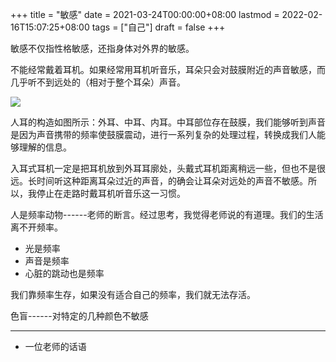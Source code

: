 +++
title = "敏感"
date = 2021-03-24T00:00:00+08:00
lastmod = 2022-02-16T15:07:25+08:00
tags = ["自己"]
draft = false
+++

敏感不仅指性格敏感，还指身体对外界的敏感。

不能经常戴着耳机。如果经常用耳机听音乐，耳朵只会对鼓膜附近的声音敏感，而几乎听不到远处的（相对于整个耳朵）声音。

![](https://images.yidajiabei.xyz/ear.jpeg "")

人耳的构造如图所示：外耳、中耳、内耳。中耳部位存在鼓膜，我们能够听到声音是因为声音携带的频率使鼓膜震动，进行一系列复杂的处理过程，转换成我们人能够理解的信息。

入耳式耳机一定是把耳机放到外耳耳廓处，头戴式耳机距离稍远一些，但也不是很远。长时间听这种距离耳朵过近的声音，的确会让耳朵对远处的声音不敏感。所以，我停止在走路时戴耳机听音乐这一习惯。

人是频率动物------老师的断言。经过思考，我觉得老师说的有道理。我们的生活离不开频率。

-   光是频率
-   声音是频率
-   心脏的跳动也是频率

我们靠频率生存，如果没有适合自己的频率，我们就无法存活。

色盲------对特定的几种颜色不敏感

---

-   一位老师的话语